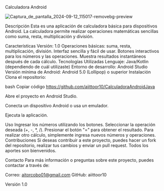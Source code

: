 Calculadora Android



![Captura_de_pantalla_2024-09-12_115017-removebg-preview](https://github.com/user-attachments/assets/263e44b8-529e-4a24-9a85-b8bf319432db)


Descripción
Esta es una aplicación de calculadora básica para dispositivos Android. La calculadora permite realizar operaciones matemáticas sencillas como suma, resta, multiplicación y división.

Características Versión: 1.0
Operaciones básicas: suma, resta, multiplicación, división.
Interfaz sencilla y fácil de usar.
Botones interactivos para los números y las operaciones.
Muestra resultados instantáneos después de cada cálculo.
Tecnologías Utilizadas
Lenguaje: Java/Kotlin (dependiendo de cuál utilizaste)
Entorno de desarrollo: Android Studio
Versión mínima de Android: Android 5.0 (Lollipop) o superior
Instalación
Clona el repositorio:

bash
Copiar código
https://github.com/aiittoor10/CalculadoraAndroidJava


Abre el proyecto en Android Studio.

Conecta un dispositivo Android o usa un emulador.

Ejecuta la aplicación.

Uso
Ingresar los números utilizando los botones.
Seleccionar la operación deseada (+, -, *, /).
Presionar el botón "=" para obtener el resultado.
Para realizar otro cálculo, simplemente ingresa nuevos números y operaciones.
Contribuciones
Si deseas contribuir a este proyecto, puedes hacer un fork del repositorio, realizar tus cambios y enviar un pull request. Todos los aportes son bienvenidos.


Contacto
Para más información o preguntas sobre este proyecto, puedes contactar a través de:

Correo: aitorcobo01@gmail.com
GitHub: aiittoor10

Versión 1.0 
